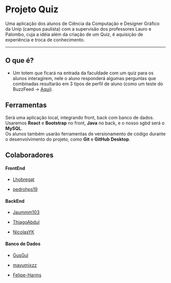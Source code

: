 # Projeto Quiz

Uma aplicação dos alunos de Ciẽncia da Computação e Designer Gráfico da Unip (campus paulista) com a supervisão dos professores Lauro e Palombo, cuja a idéia além da criação de um Quiz, é aquisição de experiência e troca de conhecimento.

---

## O que é?

- Um totem que ficará na entrada da faculdade com um quiz para os alunos interagirem, nele o aluno responderá algumas perguntas que combinadas resultarão em 3 tipos de perfil de aluno (como um teste do BuzzFeed → [Aqui](https://buzzfeed.com.br/quiz/diga-como-e-sua-rotina-na-escola-e-te-diremos-que-tipo-de-aluno-voce-e)).

## Ferramentas

Será uma aplicação local, integrando front, back com banco de dados. 
Usaremos **React** e **Bootstrap** no front, **Java** no back, e o nosso sgbd será o **MySQL**.  
Os alunos também usarão ferramentas de versionamento de código durante o desenvolvimento do projeto, como **Git** e **GitHub Desktop**.

## Colaboradores

#### FrontEnd

- [Lhobregat](https://github.com/Lhobregat)

- [pedrohps19](https://github.com/pedrohps19)

#### BackEnd

- [Jaummm103](https://github.com/Jaummm103)

- [ThiagoAbdul](https://github.com/ThiagoAbdul)

- [NicolasYK](https://github.com/NicolasYK)

#### Banco de Dados

- [GusGul](https://github.com/gusgul)

- [mayumixzz](https://github.com/Mayumixzz)

- [Felipe-Harms](https://github.com/Felipe-Harms)



